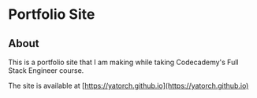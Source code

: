 # Portfolio Site

## About

This is a portfolio site that I am making while taking Codecademy's Full Stack Engineer course.

The site is available at [https://yatorch.github.io](https://yatorch.github.io) 